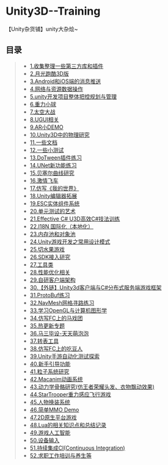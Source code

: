 # Unity3D--Training
【Unity杂货铺】unity大杂烩~    

## 目录  
>* [1.收集整理一些第三方库和插件](./3rdPlugins)  
>* [2.月光跑酷3D版](https://github.com/XINCGer/3DMoonRunner)
>* [3.Android和iOS端的消息推送](./Notification)  
>* [4.网络与资源数据操作](https://github.com/XINCGer/Unity3DTraining/tree/master/NetWorkAndResources)  
>* [5.unity开发项目整体把控规划与管理](./OverCallControl/)  
>* [6.重力小球](https://github.com/XINCGer/Unity3DTraining/tree/master/BallGame)  
>* [7.太空大战](https://github.com/XINCGer/Unity3DTraining/tree/master/SpaceShooter)  
>* [8.UGUI相关](https://github.com/XINCGer/Unity3DTraining/tree/master/UGUITraining)  
>* [9.AR小DEMO](https://github.com/XINCGer/Unity3DTraining/tree/master/ARTraining)  
>* [10.Unity3D中的物理研究](https://github.com/XINCGer/Unity3DTraining/tree/master/PhysicsStudy)  
>* [11.一些文档](https://github.com/XINCGer/Unity3DTraining/tree/master/Doc)   
>* [12.一些小测试](https://github.com/XINCGer/Unity3DTraining/tree/master/SomeTest)   
>* [13.DoTween插件练习](https://github.com/XINCGer/Unity3DTraining/tree/master/DoTweenTraining)  
>* [14.UNet新功能练习](https://github.com/XINCGer/Unity3DTraining/tree/master/UNetTraining)  
>* [15.贝塞尔曲线研究](https://github.com/XINCGer/Unity3DTraining/tree/master/BezierTest)  
>* [16.激情飞车](https://github.com/XINCGer/FURIOUS_MOTORSPORT)  
>* [17.仿写《我的世界》](https://github.com/XINCGer/Unity3DTraining/tree/master/Minecraft)  
>* [18.Unity编辑器拓展](https://github.com/XINCGer/Unity3DTraining/tree/master/UnityEditorExtension)  
>* [19.ESC实体组件系统](./ESC)  
>* [20.单元测试的艺术](https://github.com/XINCGer/Unity3DTraining/tree/master/Unit4Unity)  
>* [21.Effective C# U3D高效C#技法训练](https://github.com/XINCGer/Unity3DTraining/tree/master/Effective%20C%23)   
>* [22.I18N 国际化（本地化）](https://github.com/XINCGer/Unity3DTraining/tree/master/I18N_Localization)  
>* [23.内存池和对象池](https://github.com/XINCGer/Unity3DTraining/tree/master/MemoryPool_ObjectPool)  
>* [24.Unity游戏开发之常用设计模式](https://github.com/XINCGer/Unity3DTraining/tree/master/DesignPatterns)  
>* [25.切水果游戏](https://github.com/XINCGer/Unity3DTraining/tree/master/Fruit_Ninja)  
>* [26.SDK接入研究](https://github.com/XINCGer/Unity3DTraining/tree/master/SDK)   
>* [27.工具类](https://github.com/XINCGer/Unity3DTraining/tree/master/ToolKits)  
>* [28.性能优化相关](https://github.com/XINCGer/Unity3DTraining/tree/master/PerformanceOptimization)  
>* [29.自研客户端架构](https://github.com/XINCGer/ColaFrameWork)  
>* [30.【外链】Unity3d客户端与C#分布式服务端游戏框架](https://github.com/egametang/Egametang)  
>* [31.ProtoBuf练习](./ProtoBufDemo)  
>* [32.NavMesh网格寻路练习](./Navmesh)  
>* [33.学习OpenGL与计算机图形学](https://github.com/XINCGer/Unity3DTraining/tree/master/LearningOpenGL)  
>* [34.仿写FC上的马戏团](./CircusGameOnFC)  
>* [35.热更新专题](./HotUpdate)  
>* [36.马三毕设-天天萌泡泡](https://github.com/XINCGer/BubbleShooter)  
>* [37.转表工具](https://github.com/XINCGer/Unity3DTraining/tree/master/XlsxTools)  
>* [38.仿写FC上的吃豆人](./PacMan)  
>* [39.Unity手游自动化测试探索](./AutomationTesting)  
>* [40.新手引导功能](./GuideSystem)  
>* [41.粒子系统研究](./ParticleSystem)  
>* [42.Macanim动画系统](./MacanimSystem)  
>* [43.动力学骨骼研究(仿王者荣耀头发、衣物飘动效果)](./DynamicBones)  
>* [44.StarTrooper重力感应飞行游戏](./StarTrooper)  
>* [45.人物换装系统](./ChangeCharacter)  
>* [46.简单MMO Demo](./MMO_Demo)  
>* [47.2D原生平台游戏](./2DPlatformer)  
>* [48.Lua的相关知识点和总结记录](./lua)  
>* [49.游戏人工智能](./AI)  
>* [50.设备输入](/InputAndTouch)  
>* [51.持续集成CI(Continuous Integration)](./CI)  
>* [52.求职工作培训与养生等](./AboutJob)  


